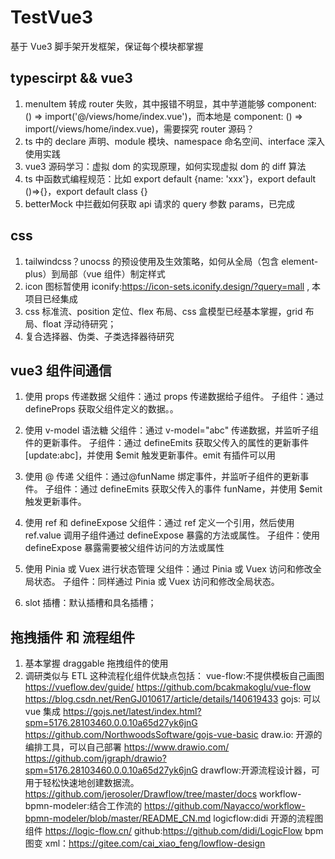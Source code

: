 # TestVue3

基于 Vue3 脚手架开发框架，保证每个模块都掌握

## typescirpt && vue3

1.  menuItem 转成 router 失败，其中报错不明显，其中芋道能够 component: () => import('@/views/home/index.vue')，而本地是 component: () => import(/views/home/index.vue)，需要探究 router 源码？
2.  ts 中的 declare 声明、module 模块、namespace 命名空间、interface 深入使用实践
3.  vue3 源码学习：虚拟 dom 的实现原理，如何实现虚拟 dom 的 diff 算法
4.  ts 中函数式编程规范：比如 export default {name: 'xxx'}，export default ()=>{}，export default class {}
5.  betterMock 中拦截如何获取 api 请求的 query 参数 params，已完成

## css

1. tailwindcss？unocss 的预设使用及生效策略，如何从全局（包含 element-plus）到局部（vue 组件）制定样式
2. icon 图标暂使用 iconify:https://icon-sets.iconify.design/?query=mall , 本项目已经集成
3. css 标准流、position 定位、flex 布局、css 盒模型已经基本掌握，grid 布局、float 浮动待研究；
4. 复合选择器、伪类、子类选择器待研究

## vue3 组件间通信

1. 使用 props 传递数据
   父组件：通过 props 传递数据给子组件。
   子组件：通过 defineProps 获取父组件定义的数据。。

2. 使用 v-model 语法糖
   父组件：通过 v-model="abc" 传递数据，并监听子组件的更新事件。
   子组件：通过 defineEmits 获取父传入的属性的更新事件[update:abc]，并使用 $emit 触发更新事件。emit 有插件可以用

3. 使用 @ 传递
   父组件：通过@funName 绑定事件，并监听子组件的更新事件。
   子组件：通过 defineEmits 获取父传入的事件 funName，并使用 $emit 触发更新事件。
4. 使用 ref 和 defineExpose
   父组件：通过 ref 定义一个引用，然后使用 ref.value 调用子组件通过 defineExpose 暴露的方法或属性。
   子组件：使用 defineExpose 暴露需要被父组件访问的方法或属性

5. 使用 Pinia 或 Vuex 进行状态管理
   父组件：通过 Pinia 或 Vuex 访问和修改全局状态。
   子组件：同样通过 Pinia 或 Vuex 访问和修改全局状态。
6. slot 插槽：默认插槽和具名插槽；

## 拖拽插件 和 流程组件

1. 基本掌握 draggable 拖拽组件的使用
2. 调研类似与 ETL 这种流程化组件优缺点包括：
   vue-flow:不提供模板自己画图
   https://vueflow.dev/guide/
   https://github.com/bcakmakoglu/vue-flow
   https://blog.csdn.net/RenGJ010617/article/details/140619433
   gojs: 可以 vue 集成
   https://gojs.net/latest/index.html?spm=5176.28103460.0.0.10a65d27yk6jnG
   https://github.com/NorthwoodsSoftware/gojs-vue-basic
   draw.io: 开源的编排工具，可以自己部署
   https://www.drawio.com/
   https://github.com/jgraph/drawio?spm=5176.28103460.0.0.10a65d27yk6jnG
   drawflow:开源流程设计器，可用于轻松快速地创建数据流。
   https://github.com/jerosoler/Drawflow/tree/master/docs
   workflow-bpmn-modeler:结合工作流的
   https://github.com/Nayacco/workflow-bpmn-modeler/blob/master/README_CN.md
   logicflow:didi 开源的流程图组件
   https://logic-flow.cn/
   github:https://github.com/didi/LogicFlow
   bpm 图变 xml：https://gitee.com/cai_xiao_feng/lowflow-design
